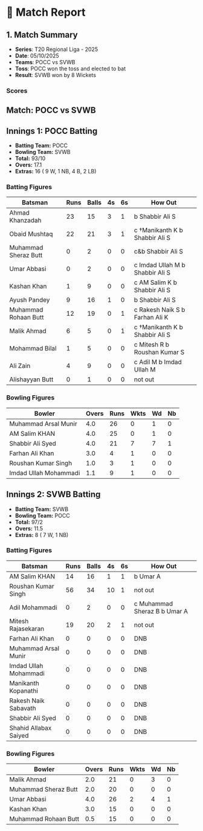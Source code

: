 # 🏏 Match Report

## 1. Match Summary

- **Series**: T20 Regional Liga - 2025  
- **Date**: 05/10/2025  
- **Teams**: POCC vs SVWB  
- **Toss**: POCC won the toss and elected to bat  
- **Result**: SVWB won by 8 Wickets  

### Scores
## Match: POCC vs SVWB

## Innings 1: POCC Batting

- **Batting Team:** POCC
- **Bowling Team:** SVWB
- **Total:** 93/10
- **Overs:** 17.1
- **Extras:** 16 ( 9 W, 1 NB, 4 B, 2 LB)

### Batting Figures

| Batsman | Runs | Balls | 4s | 6s | How Out |
|---------|------|-------|----|----|---------|
| Ahmad Khanzadah | 23 | 15 | 3 | 1 | b Shabbir Ali S |
| Obaid Mushtaq | 22 | 21 | 3 | 1 | c &#8224;Manikanth K b Shabbir Ali S |
| Muhammad Sheraz Butt | 0 | 2 | 0 | 0 | c&b Shabbir Ali S |
| Umar Abbasi | 0 | 2 | 0 | 0 | c Imdad Ullah M b Shabbir Ali S |
| Kashan Khan | 1 | 9 | 0 | 0 | c AM Salim K b Shabbir Ali S |
| Ayush Pandey | 9 | 16 | 1 | 0 | b Shabbir Ali S |
| Muhammad Rohaan Butt | 12 | 19 | 0 | 1 | c Rakesh Naik S b Farhan Ali K |
| Malik Ahmad | 6 | 5 | 0 | 1 | c &#8224;Manikanth K b Shabbir Ali S |
| Mohammad Bilal | 1 | 5 | 0 | 0 | c Mitesh R b Roushan Kumar S |
| Ali Zain | 4 | 9 | 0 | 0 | c Adil M b Imdad Ullah M |
| Alishayyan Butt | 0 | 1 | 0 | 0 | not out |

### Bowling Figures

| Bowler | Overs | Runs | Wkts | Wd | Nb |
|--------|-------|------|------|----|----|
| Muhammad Arsal Munir | 4.0 | 26 | 0 | 1 | 0 |
| AM Salim KHAN | 4.0 | 25 | 0 | 1 | 0 |
| Shabbir Ali Syed | 4.0 | 21 | 7 | 7 | 1 |
| Farhan Ali Khan | 3.0 | 4 | 1 | 0 | 0 |
| Roushan Kumar Singh | 1.0 | 3 | 1 | 0 | 0 |
| Imdad Ullah Mohammadi | 1.1 | 9 | 1 | 0 | 0 |

## Innings 2: SVWB Batting

- **Batting Team:** SVWB
- **Bowling Team:** POCC
- **Total:** 97/2
- **Overs:** 11.5
- **Extras:** 8 ( 7 W, 1 NB)

### Batting Figures

| Batsman | Runs | Balls | 4s | 6s | How Out |
|---------|------|-------|----|----|---------|
| AM Salim KHAN | 14 | 16 | 1 | 1 | b Umar A |
| Roushan Kumar Singh | 56 | 34 | 10 | 1 | not out |
| Adil Mohammadi | 0 | 2 | 0 | 0 | c Muhammad Sheraz B b Umar A |
| Mitesh Rajasekaran | 19 | 20 | 2 | 1 | not out |
| Farhan Ali Khan | 0 | 0 | 0 | 0 | DNB |
| Muhammad Arsal Munir | 0 | 0 | 0 | 0 | DNB |
| Imdad Ullah Mohammadi | 0 | 0 | 0 | 0 | DNB |
| Manikanth Kopanathi | 0 | 0 | 0 | 0 | DNB |
| Rakesh Naik Sabavath | 0 | 0 | 0 | 0 | DNB |
| Shabbir Ali Syed | 0 | 0 | 0 | 0 | DNB |
| Shahid Allabax Saiyed | 0 | 0 | 0 | 0 | DNB |

### Bowling Figures

| Bowler | Overs | Runs | Wkts | Wd | Nb |
|--------|-------|------|------|----|----|
| Malik Ahmad | 2.0 | 21 | 0 | 3 | 0 |
| Muhammad Sheraz Butt | 2.0 | 20 | 0 | 0 | 0 |
| Umar Abbasi | 4.0 | 26 | 2 | 4 | 1 |
| Kashan Khan | 3.0 | 15 | 0 | 0 | 0 |
| Muhammad Rohaan Butt | 0.5 | 15 | 0 | 0 | 0 |
